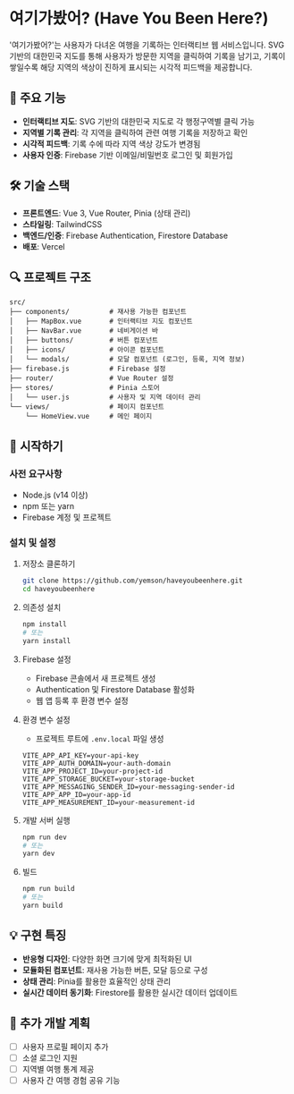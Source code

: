 # 여기가봤어? (Have You Been Here?)

'여기가봤어?'는 사용자가 다녀온 여행을 기록하는 인터랙티브 웹 서비스입니다. SVG 기반의 대한민국 지도를 통해 사용자가 방문한 지역을 클릭하여 기록을 남기고, 기록이 쌓일수록 해당 지역의 색상이 진하게 표시되는 시각적 피드백을 제공합니다.

## 📌 주요 기능

- **인터랙티브 지도**: SVG 기반의 대한민국 지도로 각 행정구역별 클릭 가능
- **지역별 기록 관리**: 각 지역을 클릭하여 관련 여행 기록을 저장하고 확인
- **시각적 피드백**: 기록 수에 따라 지역 색상 강도가 변경됨
- **사용자 인증**: Firebase 기반 이메일/비밀번호 로그인 및 회원가입

## 🛠️ 기술 스택

- **프론트엔드**: Vue 3, Vue Router, Pinia (상태 관리)
- **스타일링**: TailwindCSS
- **백엔드/인증**: Firebase Authentication, Firestore Database
- **배포**: Vercel

## 🔍 프로젝트 구조

```
src/
├── components/          # 재사용 가능한 컴포넌트
│   ├── MapBox.vue       # 인터랙티브 지도 컴포넌트
│   ├── NavBar.vue       # 네비게이션 바
│   ├── buttons/         # 버튼 컴포넌트
│   ├── icons/           # 아이콘 컴포넌트
│   └── modals/          # 모달 컴포넌트 (로그인, 등록, 지역 정보)
├── firebase.js          # Firebase 설정
├── router/              # Vue Router 설정
├── stores/              # Pinia 스토어
│   └── user.js          # 사용자 및 지역 데이터 관리
└── views/               # 페이지 컴포넌트
    └── HomeView.vue     # 메인 페이지
```

## 🚀 시작하기

### 사전 요구사항

- Node.js (v14 이상)
- npm 또는 yarn
- Firebase 계정 및 프로젝트

### 설치 및 설정

1. 저장소 클론하기
   ```bash
   git clone https://github.com/yemson/haveyoubeenhere.git
   cd haveyoubeenhere
   ```

2. 의존성 설치
   ```bash
   npm install
   # 또는
   yarn install
   ```

3. Firebase 설정
   - Firebase 콘솔에서 새 프로젝트 생성
   - Authentication 및 Firestore Database 활성화
   - 웹 앱 등록 후 환경 변수 설정

4. 환경 변수 설정
   - 프로젝트 루트에 `.env.local` 파일 생성
   ```
   VITE_APP_API_KEY=your-api-key
   VITE_APP_AUTH_DOMAIN=your-auth-domain
   VITE_APP_PROJECT_ID=your-project-id
   VITE_APP_STORAGE_BUCKET=your-storage-bucket
   VITE_APP_MESSAGING_SENDER_ID=your-messaging-sender-id
   VITE_APP_APP_ID=your-app-id
   VITE_APP_MEASUREMENT_ID=your-measurement-id
   ```

5. 개발 서버 실행
   ```bash
   npm run dev
   # 또는
   yarn dev
   ```

6. 빌드
   ```bash
   npm run build
   # 또는
   yarn build
   ```

## 💡 구현 특징

- **반응형 디자인**: 다양한 화면 크기에 맞게 최적화된 UI
- **모듈화된 컴포넌트**: 재사용 가능한 버튼, 모달 등으로 구성
- **상태 관리**: Pinia를 활용한 효율적인 상태 관리
- **실시간 데이터 동기화**: Firestore를 활용한 실시간 데이터 업데이트

## 📝 추가 개발 계획

- [ ] 사용자 프로필 페이지 추가
- [ ] 소셜 로그인 지원
- [ ] 지역별 여행 통계 제공
- [ ] 사용자 간 여행 경험 공유 기능
